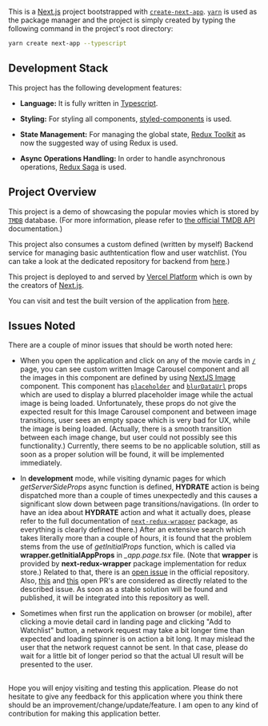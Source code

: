 This is a [Next.js](https://nextjs.org/) project bootstrapped with [`create-next-app`](https://github.com/vercel/next.js/tree/canary/packages/create-next-app). [`yarn`](https://yarnpkg.com/) is used as the package manager and the project is simply created by typing the following command in the project's root directory:

```bash
yarn create next-app --typescript
```

## Development Stack

This project has the following development features: 
  
- **Language:** It is fully written in [Typescript](https://www.typescriptlang.org/).

- **Styling:** For styling all components, [styled-components](https://styled-components.com/docs) is used.

- **State Management:** For managing the global state, [Redux Toolkit](https://redux-toolkit.js.org/introduction/getting-started) as now the suggested way of using Redux is used.

- **Async Operations Handling:** In order to handle asynchronous operations, [Redux Saga](https://redux-saga.js.org/docs/introduction/GettingStarted) is used.

## Project Overview

This project is a demo of showcasing the popular movies which is stored by [`TMDB`](https://www.themoviedb.org/?language=en-US) database. (For more information, please refer to [the official TMDB API](https://developers.themoviedb.org/3/getting-started/introduction) documentation.)

This project also consumes a custom defined (written by myself) Backend service for managing basic authtentication flow and user watchlist. (You can take a look at the dedicated repository for backend from [here](https://github.com/merthelva/movie-browser-app-backend).)

This project is deployed to and served by [Vercel Platform](https://vercel.com/new?utm_medium=default-template&filter=next.js&utm_source=create-next-app&utm_campaign=create-next-app-readme) which is own by the creators of [Next.js](https://nextjs.org/).

You can visit and test the built version of the application from [here](https://movie-browser-app.vercel.app/).

## Issues Noted

There are a couple of minor issues that should be worth noted here:

- When you open the application and click on any of the movie cards in [`/`](https://movie-browser-app.vercel.app/) page, you can see custom written Image Carousel component and all the images in this component are defined by using [NextJS Image](https://nextjs.org/docs/api-reference/next/image) component. This component has [`placeholder`](https://nextjs.org/docs/api-reference/next/image#placeholder) and [`blurDataUrl`](https://nextjs.org/docs/api-reference/next/image#blurdataurl) props which are used to display a blurred placeholder image while the actual image is being loaded. Unfortunately, these props do not give the expected result for this Image Carousel component and between image transitions, user sees an empty space which is very bad for UX, while the image is being loaded. (Actually, there is a smooth transition between each image change, but user could not possibly see this functionality.) Currently, there seems to be no applicable solution, still as soon as a proper solution will be found, it will be implemented immediately.

- In **development** mode, while visiting dynamic pages for which *getServerSideProps* async function is defined, **HYDRATE** action is being dispatched more than a couple of times unexpectedly and this causes a significant slow down between page transitions/navigations. (In order to have an idea about **HYDRATE** action and what it actually does, please refer to the full documentation of [`next-redux-wrapper`](https://github.com/kirill-konshin/next-redux-wrapper#redux-wrapper-for-nextjs-) package, as everything is clearly defined there.) After an extensive search which takes literally more than a couple of hours, it is found that the problem stems from the use of *getInitialProps* function, which is called via **wrapper.getInitialAppProps** in *_app.page.tsx* file. (Note that **wrapper** is provided by **next-redux-wrapper** package implementation for redux store.) Related to that, there is an [open issue](https://github.com/kirill-konshin/next-redux-wrapper/issues/472) in the official repository. Also, [this](https://github.com/kirill-konshin/next-redux-wrapper/issues/433) and [this](https://github.com/kirill-konshin/next-redux-wrapper/issues/422) open PR's are considered as directly related to the described issue. As soon as a stable solution will be found and published, it will be integrated into this repository as well.

- Sometimes when first run the application on browser (or mobile), after clicking a movie detail card in landing page and clicking "Add to Watchlist" button, a network request may take a bit longer time than expected and loading spinner is on action a bit long. It may mislead the user that the network request cannot be sent. In that case, please do wait for a little bit of longer period so that the actual UI result will be presented to the user.

##

Hope you will enjoy visiting and testing this application. Please do not hesitate to give any feedback for this application where you think there should be an improvement/change/update/feature. I am open to any kind of contribution for making this application better.
